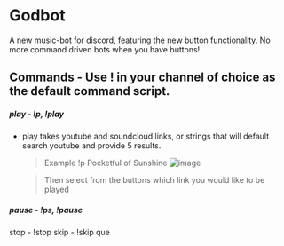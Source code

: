 # Godbot
A new music-bot for discord, featuring the new button functionality. No more command driven bots when you have buttons!

## Commands - Use ! in your channel of choice as the default command script.

##### play - !p, !play
  - play takes youtube and soundcloud links, or strings that will default search youtube and provide 5 results.
    > Example
    > !p Pocketful of Sunshine
  ![image](https://user-images.githubusercontent.com/61099229/135664846-f43a04ba-bb9e-4e39-8619-8977ee1fc46a.png)
    
    > Then select from the buttons which link you would like to be played

##### pause - !ps, !pause

stop - !stop
skip - !skip
que
